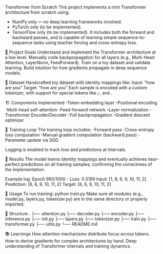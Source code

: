 Transformer from Scratch
This project implements a mini Transformer architecture from scratch using:
- NumPy only — no deep learning frameworks involved.
- PyTorch only (to be implemented).
- TensorFlow only (to be implemented).
It includes both the forward and backward passes, and is capable of learning simple sequence-to-sequence tasks using teacher forcing and cross-entropy loss.

🧠 Project Goals
Understand and implement the Transformer architecture at a low level.
Manually code backpropagation for all layers (e.g., Multi-Head Attention, LayerNorm, FeedForward).
Train on a toy dataset and validate learning.
Build intuition for how gradients propagate in deep sequence models.

📜 Dataset
Handcrafted toy dataset with identity mappings like:
Input:  "how are you"
Target: "how are you"
Each sample is encoded with a custom tokenizer, with support for special tokens like <s>, </s>, and <pad>.

🏗️ Components Implemented
-Token embedding layer
-Positional encoding
-Multi-head self-attention
-Feed-forward network
-Layer normalization
-Transformer Encoder/Decoder
-Full backpropagation
-Gradient descent optimizer

🔁 Training Loop
The training loop includes:
-Forward pass
-Cross-entropy loss computation
-Manual gradient computation (backward pass)
-Parameter update via SGD

Logging is enabled to track loss and predictions at intervals.

🧪 Results
The model learns identity mappings and eventually achieves near-perfect predictions on all training samples, confirming the correctness of the implementation.

Example log:
Epoch 990/1000 - Loss:  0.3199
Input:      [1, 8, 6, 9, 10, 11, 2]
Prediction: [8, 6, 9, 10, 11, 2]
Target:     [8, 6, 9, 10, 11, 2]

🚀 Usage
To run training:
python train.py
Make sure all modules (e.g., model.py, layers.py, tokenizer.py) are in the same directory or properly imported.

📂 Structure
.
├── attention.py
├── decoder.py
├── encoder.py
├── inference.py
├── init.py
├── layers.py
├── tokenizer.py
├── train.py
├── transformer.py
├── utils.py
└── README.md

📚 Learnings
How attention mechanisms distribute focus across tokens.
How to derive gradients for complex architectures by hand.
Deep understanding of Transformer internals and training dynamics.
